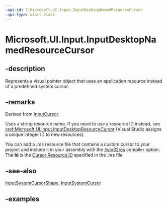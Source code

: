 ```yaml
---
-api-id: T:Microsoft.UI.Input.InputDesktopNamedResourceCursor
-api-type: winrt class
---
```


# Microsoft.UI.Input.InputDesktopNamedResourceCursor

<!--
public sealed class InputDesktopNamedResourceCursor : Microsoft.UI.Input.InputCursor
-->

## -description

Represents a visual pointer object that uses an application resource instead of a predefined system cursor.

## -remarks

Derived from [InputCursor](inputcursor.md).

Uses a string resource name. If you need to use a resource ID instead, see <xref:Microsoft.UI.Input.InputDesktopResourceCursor> (Visual Studio assigns a unique integer ID to new resources).

You can add a _.res_ resource file that contains a custom cursor to your project and include it in your assembly with the [/win32res](/dotnet/articles/csharp/language-reference/compiler-options/win32res-compiler-option) compiler option. The **Id** is the [Cursor Resource ID](/windows/desktop/menurc/cursor-resource) specified in the _.res_ file.

## -see-also

[InputSystemCursorShape](inputsystemcursorshape.md), [InputSystemCursor](inputsystemcursor.md)

## -examples
